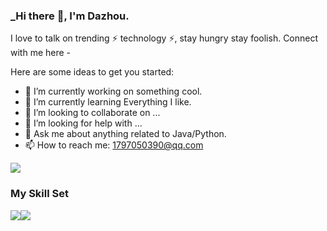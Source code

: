 ### _Hi there 👋, I'm Dazhou.

I love to talk on trending ⚡ technology ⚡, stay hungry stay foolish. Connect with me here -



Here are some ideas to get you started:

- 🔭 I’m currently working on something cool.
- 🌱 I’m currently learning Everything I like.
- 👯 I’m looking to collaborate on ...
- 🤔 I’m looking for help with ...
- 💬 Ask me about anything related to Java/Python.
- 📫 How to reach me: 1797050390@qq.com


![](https://github-readme-stats.vercel.app/api?username=Dazhou-del&show_icons=true&theme=transparent)
### My Skill Set

![](https://img.shields.io/badge/Java-ED8B00?style=for-the-badge&logo=openjdk&logoColor=white)![](https://img.shields.io/badge/Python-3776AB?style=for-the-badge&logo=python&logoColor=white)

